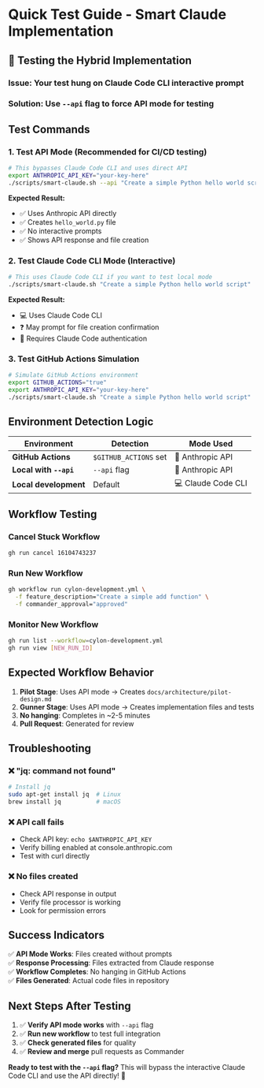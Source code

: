 # Quick Test Guide - Smart Claude Implementation

## 🧪 Testing the Hybrid Implementation

### **Issue:** Your test hung on Claude Code CLI interactive prompt
### **Solution:** Use `--api` flag to force API mode for testing

## Test Commands

### **1. Test API Mode (Recommended for CI/CD testing)**
```bash
# This bypasses Claude Code CLI and uses direct API
export ANTHROPIC_API_KEY="your-key-here"
./scripts/smart-claude.sh --api "Create a simple Python hello world script"
```

**Expected Result:**
- ✅ Uses Anthropic API directly
- ✅ Creates `hello_world.py` file
- ✅ No interactive prompts
- ✅ Shows API response and file creation

### **2. Test Claude Code CLI Mode (Interactive)**
```bash
# This uses Claude Code CLI if you want to test local mode
./scripts/smart-claude.sh "Create a simple Python hello world script"
```

**Expected Result:**
- 💻 Uses Claude Code CLI
- ❓ May prompt for file creation confirmation
- 🔐 Requires Claude Code authentication

### **3. Test GitHub Actions Simulation**
```bash
# Simulate GitHub Actions environment
export GITHUB_ACTIONS="true"
export ANTHROPIC_API_KEY="your-key-here"
./scripts/smart-claude.sh "Create a simple Python hello world script"
```

## Environment Detection Logic

| Environment | Detection | Mode Used |
|-------------|-----------|-----------|
| **GitHub Actions** | `$GITHUB_ACTIONS` set | 🤖 Anthropic API |
| **Local with `--api`** | `--api` flag | 🤖 Anthropic API |
| **Local development** | Default | 💻 Claude Code CLI |

## Workflow Testing

### **Cancel Stuck Workflow**
```bash
gh run cancel 16104743237
```

### **Run New Workflow**
```bash
gh workflow run cylon-development.yml \
  -f feature_description="Create a simple add function" \
  -f commander_approval="approved"
```

### **Monitor New Workflow**
```bash
gh run list --workflow=cylon-development.yml
gh run view [NEW_RUN_ID]
```

## Expected Workflow Behavior

1. **Pilot Stage**: Uses API mode → Creates `docs/architecture/pilot-design.md`
2. **Gunner Stage**: Uses API mode → Creates implementation files and tests
3. **No hanging**: Completes in ~2-5 minutes
4. **Pull Request**: Generated for review

## Troubleshooting

### **❌ "jq: command not found"**
```bash
# Install jq
sudo apt-get install jq  # Linux
brew install jq          # macOS
```

### **❌ API call fails**
- Check API key: `echo $ANTHROPIC_API_KEY`
- Verify billing enabled at console.anthropic.com
- Test with curl directly

### **❌ No files created**
- Check API response in output
- Verify file processor is working
- Look for permission errors

## Success Indicators

✅ **API Mode Works**: Files created without prompts  
✅ **Response Processing**: Files extracted from Claude response  
✅ **Workflow Completes**: No hanging in GitHub Actions  
✅ **Files Generated**: Actual code files in repository  

## Next Steps After Testing

1. ✅ **Verify API mode works** with `--api` flag
2. ✅ **Run new workflow** to test full integration
3. ✅ **Check generated files** for quality
4. ✅ **Review and merge** pull requests as Commander

**Ready to test with the `--api` flag?** This will bypass the interactive Claude Code CLI and use the API directly! 🚀
